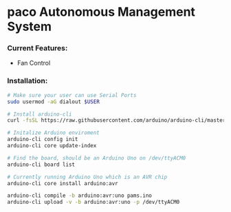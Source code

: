 # paco Autonomous Management System
### Current Features:
- Fan Control

### Installation:
``` bash
# Make sure your user can use Serial Ports
sudo usermod -aG dialout $USER

# Install arduino-cli
curl -fsSL https://raw.githubusercontent.com/arduino/arduino-cli/master/install.sh | sh

# Initalize Arduino enviroment
arduino-cli config init
arduino-cli core update-index

# Find the board, should be an Arduino Uno on /dev/ttyACM0
arduino-cli board list 

# Currently running Arduino Uno which is an AVR chip
arduino-cli core install arduino:avr

arduino-cli compile -b arduino:avr:uno pams.ino
arduino-cli upload -v -b arduino:avr:uno -p /dev/ttyACM0
```
